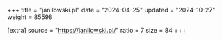 +++
title = "janilowski.pl"
date = "2024-04-25"
updated = "2024-10-27"
weight = 85598

[extra]
source = "https://janilowski.pl/"
ratio = 7
size = 84
+++
